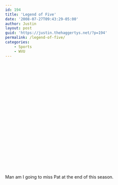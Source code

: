 ```yaml
---
id: 194
title: 'Legend of Five'
date: '2008-07-27T09:43:29-05:00'
author: Justin
layout: post
guid: 'https://justin.thehaggertys.net/?p=194'
permalink: /legend-of-five/
categories:
    - Sports
    - WVU
---
```


<object height="344" width="425"><param name="movie" value="https://www.youtube.com/v/Sn6TzZC0yjI&hl=en&fs=1"></param><param name="allowFullScreen" value="true"></param><embed allowfullscreen="true" height="344" src="https://www.youtube.com/v/Sn6TzZC0yjI&hl=en&fs=1" type="application/x-shockwave-flash" width="425"></embed></object>

Man am I going to miss Pat at the end of this season.